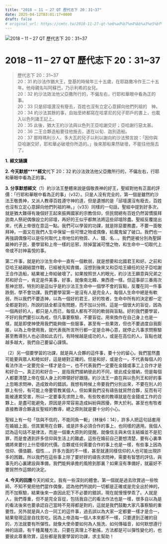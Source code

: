 ```yaml
---
title: "2018 – 11 – 27 QT 歷代志下 20：31~37"
date: 2025-04-12T03:01:17+0800
draft: false
# original_url: https://cmtc.tw/2018-11-27-qt-%e6%ad%b7%e4%bb%a3%e5%bf%97%e4%b8%8b-20%ef%bc%9a3137
---
```


![2018 – 11 – 27 QT 歷代志下 20：31\~37](/images/qt.jpg   "2018 – 11 – 27 QT 歷代志下 20：31\~37")

# 2018 – 11 – 27 QT 歷代志下 20：31\~37

> 歷代志下 20：31\~37  
> 20：31 約沙法作猶大王，登基的時候年三十五歲，在耶路撒冷作王二十五年。他母親名叫阿蘇巴，乃示利希的女兒。  
> 20：32 約沙法效法他父亞撒所行的，不偏左右，行耶和華眼中看為正的事。  
> 20：33 只是邱壇還沒有廢去，百姓也沒有立定心意歸向他們列祖的　神。  
> 20：34 約沙法其餘的事，自始至終都寫在哈拿尼的兒子耶戶的書上，也載入以色列諸王記上。  
> 20：35 此後，猶大王約沙法與以色列王亞哈謝交好；亞哈謝行惡太甚。  
> 20：36 二王合夥造船要往他施去，遂在以旬．迦別造船。  
> 20：37 那時瑪利沙人、多大瓦的兒子以利以謝向約沙法預言說：「因你與亞哈謝交好，耶和華必破壞你所造的。」後來那船果然破壞，不能往他施去了。

**1.** **經文誦讀**

**2. 今天默想****經文**代下 20：32 約沙法效法他父亞撒所行的，不偏左右，行耶和華眼中看為正的事。

**3. 分享默想經文**（1）約沙法王整體來說是個敬畏神的好王，聖經對他有正面的評價：「行耶和華眼中看為正的事」（v32）。只是人沒有完全的，第一個是雖然約沙法王敬畏神，又派人教導百姓遵守神的道，但是遺憾的是「邱壇還沒有廢去，百姓也沒有立定心意歸向他們列祖的神。」（v33）同樣的一句話，聖經中提到好多次，就是猶大難得有幾個好王起來振興國家的宗教信仰，但民間總有百姓仍然習慣膜拜迦南人祭祀偶像設立的邱壇，再好的王似乎都無法將這些邱壇除盡。聖經反覆提出來，代表上帝很在意這一點。我們可以學習的功課，就是除惡要務盡，不要一面敬拜神，一面又在我們人生中保留一些可憎之物或偶像，給魔鬼留了破口。我們也一再強調偶像可以是任何取代上帝地位的物質、人、錢、名…。我們是被分別為聖歸屬神的子民，要學習和上帝一樣的忌邪，除掉當滅可憎之物，和生命中一切取代上帝或不討神喜悅的事。

第二件事，就是約沙法生命中一直有一個軟弱，就是想要和北國君王和好。之前和亞哈王結親結盟作戰，已經被先知責備，沒想到後來又和亞哈王續任的兒子亞哈謝王合作造船，結果被上帝給破壞了。如果按照世人的眼光，約沙法王願意與兄弟之邦和好合一，肯定是件美事，好事，就像南北韓、東西德一樣。但這事卻三番兩次惹神忿怒，特別的是這似乎是約沙法王生命中一個學不會的盲點，反覆在同一件事跌倒，學不會功課。我們要學習第一是沒有人是完全人，每個人生命中總是有軟弱，所以我們不要造神，以為一個好的君王，好的牧者，生命中所有的決定都一定全都是對的，所說的話全都沒有問題，而不加以分辨。這是一個很大的盲從，因為一個再好的人，都只是人而已，每個人都有不同的軟弱與盲點。好的我們要學習，不好的我們要引以為戒，但凡事要察驗，不要盲從。用來換作在自己身上也是一樣，就是即使神使用我們能夠做一些服事，甚至有一些果效，但也不要過度自我膨脹，以為上帝使用我，就代表我所言所行都一定是合神心意，就停止凡事求問察驗甚至教導別人也必須如此去行。有時候越是成功的人，或是在高位的人，盲點也就越多越大，我們自己要留心謹慎。

（2）另一個要學習的功課，就是與人合夥的這件事，要十分的留心。我們當然盡可能要與眾人和睦如好，這是絕對正確的。但是和好，或是合一，不代表每個人的看法作法一定要完全一樣才是合一，也不代表我們一定要在金錢或事工上合作才是和好合一。真正的和好合一，是指我們接納彼此的不同，彼此成全接納，但是每個人都要清楚上帝在個人身上的帶領好好跟隨。約沙法王一直在與以色列王和好的事上忽略求問神，造成致命的錯誤。我想有時候上帝要我們分別出來，不要在別人的罪上有份，有可能上帝要管教某個人，但如果我們沒有禱告就貿然合夥，反而有可能被連累受害，所以一定要事先求問上帝。有些牧者的教導就是在金錢或工作的合夥上，是盡可能避免，原因是非常容易造成糾紛與困擾，弊大於利。甚至也有牧者直接教導合夥違反聖經的教導，總之原則就是要十分的小心。

聖經上有一句「信與不信的，不能同負一軛」（林後6：14），許多人把這句話套用在婚姻上面，但其實用在合夥，或是許多必須合作的事上，也同樣的適用。我個人認為這句話不是律法，而是一個重大原則的提醒。就像信主與未信主結婚並不是犯罪，而是會遇到許多信仰與生活上的難處，這些在婚前自己要想清楚，要有心裏準備將來要付上什麼樣的代價。合夥或任何需要合作的事上也是一樣，有些事上因為信仰、價值觀、個性…，許多方面的不一樣，甚至就連同樣信仰的人也可能出現許多的困難。所以我們在這些事上除了要好好的禱告求問神，需要有智慧的評估，與事先的心裏建設與準備，我們能夠承擔的風險到那裏？如果沒有準備好，就最好不要貿然作這類的決定。

**4. 今天的回應**今天的經文，我有一些深刻的體會。第一個就是過去欣賞過一些牧師，不知不覺把他們當作偶像，認為他們所說的一切都是正確或是完全出於神的，而不加察驗，結果後來一直因此犯下不必要的錯誤，現在就慢慢學乖了。人就是人，我們尊重，但不是完全盲從，包括我自己的看法作法也是一樣，很多自以為是的看法後來也要承認自己當時不見得都是對的，這就是我們鼓勵大家凡事察驗的重要性。另外就是與人合一同工的這件事，過去誤以為大家一定都要一樣才是合一，結果發現這是自找苦吃。因為上帝造每一個人本來都不一樣，只要達到正確的目的，方法就要有所彈性。就像大使命要如何為人施洗、如何傳福音，如何默想遵行神的話語，有千種萬種方法，只要在真理上不動搖，方法都是可以彈性變化的，也要彼此尊重欣賞，這些都是我要學習的功課，求主幫助！